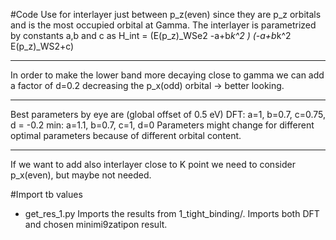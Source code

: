 #Code
Use for interlayer just between p_z(even) since they are p_z orbitals and is the most occupied orbital at Gamma.
The interlayer is parametrized by constants a,b and c as
H_int = (E(p_z)_WSe2    -a+b*k^2    )
        (-a+b*k^2       E(p_z)_WS2+c)
***
In order to make the lower band more decaying close to gamma we can add a factor of d=0.2 decreasing the p_x(odd) orbital -> better looking.
****
Best parameters by eye are (global offset of 0.5 eV)
    DFT: a=1, b=0.7, c=0.75, d = -0.2
    min: a=1.1, b=0.7, c=1, d=0
Parameters might change for different optimal parameters because of different orbital content.
****
If we want to add also interlayer close to K point we need to consider p_x(even), but maybe not needed.

#Import tb values
- get_res_1.py
Imports the results from 1_tight_binding/. Imports both DFT and chosen minimi9zatipon result.

